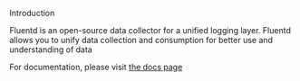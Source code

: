 Introduction

Fluentd is an open-source data collector for a unified logging layer. Fluentd allows you to unify data collection and consumption for better use and understanding of data


For documentation, please visit [the docs page](http://docs.fluentd.org)
